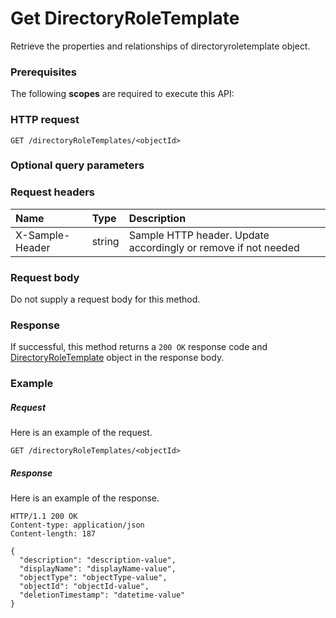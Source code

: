 # Get DirectoryRoleTemplate

Retrieve the properties and relationships of directoryroletemplate object.
### Prerequisites
The following **scopes** are required to execute this API: 
### HTTP request
<!-- { "blockType": "ignored" } -->
```http
GET /directoryRoleTemplates/<objectId>
```
### Optional query parameters

### Request headers
| Name       | Type | Description|
|:-----------|:------|:----------|
| X-Sample-Header  | string  | Sample HTTP header. Update accordingly or remove if not needed|

### Request body
Do not supply a request body for this method.
### Response
If successful, this method returns a `200 OK` response code and [DirectoryRoleTemplate](../resources/directoryroletemplate.md) object in the response body.
### Example
##### Request
Here is an example of the request.
<!-- {
  "blockType": "request",
  "name": "get_directoryroletemplate"
}-->
```http
GET /directoryRoleTemplates/<objectId>
```
##### Response
Here is an example of the response.
<!-- {
  "blockType": "response",
  "truncated": false,
  "@odata.type": "microsoft.graph.directoryroletemplate"
} -->
```http
HTTP/1.1 200 OK
Content-type: application/json
Content-length: 187

{
  "description": "description-value",
  "displayName": "displayName-value",
  "objectType": "objectType-value",
  "objectId": "objectId-value",
  "deletionTimestamp": "datetime-value"
}
```

<!-- uuid: 92402c56-86ac-416f-bcab-610c5222ffd5
2015-10-19 09:02:12 UTC -->
<!-- {
  "type": "#page.annotation",
  "description": "Get DirectoryRoleTemplate",
  "keywords": "",
  "section": "documentation",
  "tocPath": ""
}-->